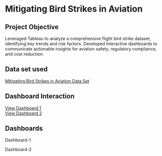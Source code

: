 # Mitigating Bird Strikes in Aviation
## Project Objective
Leveraged Tableau to analyze a comprehensive flight bird strike dataset, identifying key trends and risk factors.
Developed interactive dashboards to communicate actionable insights for aviation safety, regulatory compliance, and cost
reduction.
## Data set used
<a href="https://github.com/Aravind4848/Tableau/blob/main/DS1_C7_S4_Project_BirdStrike_Data.xlsx"> Mitigating Bird Strikes in Aviation Data Set</a>

## Dashboard Interaction <br>
<a href="https://github.com/Aravind4848/Tableau/blob/main/Screenshot%202025-01-17%20124752.png"> View Dashboard 1 </a><br>
<a href="https://github.com/Aravind4848/Tableau/blob/main/Screenshot%202025-01-17%20121234.png"> View Dashboard 2 </a>
## Dashboards
Dashboard-1

Dashboard-2
